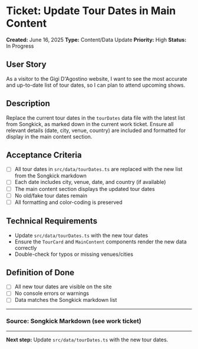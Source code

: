 # Ticket: Update Tour Dates in Main Content

**Created:** June 16, 2025
**Type:** Content/Data Update
**Priority:** High
**Status:** In Progress

## User Story

As a visitor to the Gigi D'Agostino website, I want to see the most accurate and up-to-date list of tour dates, so I can plan to attend upcoming shows.

## Description

Replace the current tour dates in the `tourDates` data file with the latest list from Songkick, as marked down in the current work ticket. Ensure all relevant details (date, city, venue, country) are included and formatted for display in the main content section.

## Acceptance Criteria

- [ ] All tour dates in `src/data/tourDates.ts` are replaced with the new list from the Songkick markdown
- [ ] Each date includes city, venue, date, and country (if available)
- [ ] The main content section displays the updated tour dates
- [ ] No old/fake tour dates remain
- [ ] All formatting and color-coding is preserved

## Technical Requirements

- Update `src/data/tourDates.ts` with the new tour dates
- Ensure the `TourCard` and `MainContent` components render the new data correctly
- Double-check for typos or missing venues/cities

## Definition of Done

- [ ] All new tour dates are visible on the site
- [ ] No console errors or warnings
- [ ] Data matches the Songkick markdown list

---

### Source: Songkick Markdown (see work ticket)

---

**Next step:** Update `src/data/tourDates.ts` with the new tour dates.
